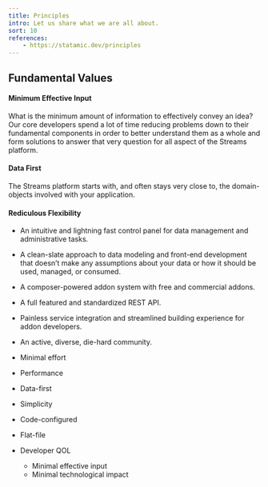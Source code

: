 ```yaml
---
title: Principles
intro: Let us share what we are all about.
sort: 10
references:
    - https://statamic.dev/principles
---
```



## Fundamental Values

#### Minimum Effective Input

What is the minimum amount of information to effectively convey an idea? Our core developers spend a lot of time reducing problems down to their fundamental components in order to better understand them as a whole and form solutions to answer that very question for all aspect of the Streams platform.

#### Data First

The Streams platform starts with, and often stays very close to, the domain-objects involved with your application. 

#### Rediculous Flexibility
- An intuitive and lightning fast control panel for data management and administrative tasks.
- A clean-slate approach to data modeling and front-end development that doesn’t make any assumptions about your data or how it should be used, managed, or consumed.
- A composer-powered addon system with free and commercial addons.
- A full featured and standardized REST API.
- Painless service integration and streamlined building experience for addon developers.
- An active, diverse, die-hard community.




- Minimal effort
- Performance
- Data-first
- Simplicity
- Code-configured
- Flat-file
- Developer QOL
    - Minimal effective input
    - Minimal technological impact
